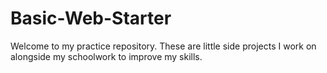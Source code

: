 # Basic-Web-Starter
Welcome to my practice repository. These are little side projects I work on alongside my schoolwork to improve my skills.
